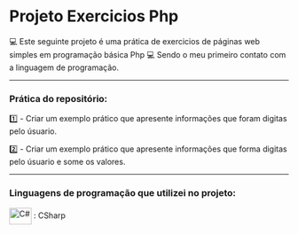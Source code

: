 # Projeto Exercicios Php

💻 Este seguinte projeto é uma prática de exercicios de páginas web simples em programação básica Php 💻
Sendo o meu primeiro contato com a linguagem de programação.

----------------------------------------------------------------------------
### Prática do repositório:

1️⃣ - Criar um exemplo prático que apresente informações que foram digitas pelo úsuario.

2️⃣ - Criar um exemplo prático que apresente informações que forma digitas pelo úsuario e some os valores.


----------------------------------------------------------------------------

### Linguagens de programação que utilizei no projeto: 

 <img  align="center" alt="C#" height="30" width="40" src="https://cdn.jsdelivr.net/gh/devicons/devicon/icons/csharp/csharp-original.svg" /> :  CSharp
